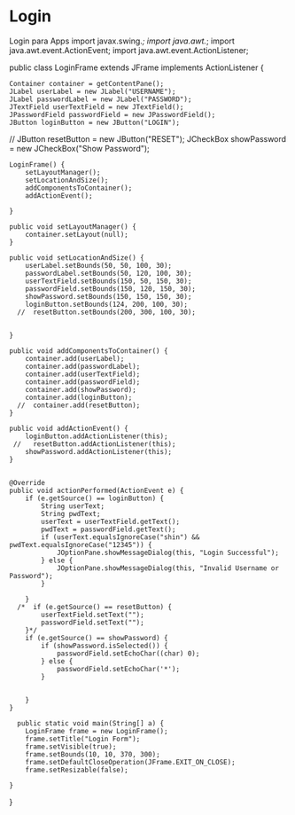 # Login
Login para Apps
import javax.swing.*;
import java.awt.*;
import java.awt.event.ActionEvent;
import java.awt.event.ActionListener;

public class LoginFrame extends JFrame implements ActionListener {

    Container container = getContentPane();
    JLabel userLabel = new JLabel("USERNAME");
    JLabel passwordLabel = new JLabel("PASSWORD");
    JTextField userTextField = new JTextField();
    JPasswordField passwordField = new JPasswordField();
    JButton loginButton = new JButton("LOGIN");
   // JButton resetButton = new JButton("RESET");
    JCheckBox showPassword = new JCheckBox("Show Password");


    LoginFrame() {
        setLayoutManager();
        setLocationAndSize();
        addComponentsToContainer();
        addActionEvent();

    }

    public void setLayoutManager() {
        container.setLayout(null);
    }

    public void setLocationAndSize() {
        userLabel.setBounds(50, 50, 100, 30);
        passwordLabel.setBounds(50, 120, 100, 30);
        userTextField.setBounds(150, 50, 150, 30);
        passwordField.setBounds(150, 120, 150, 30);
        showPassword.setBounds(150, 150, 150, 30);
        loginButton.setBounds(124, 200, 100, 30);
      //  resetButton.setBounds(200, 300, 100, 30);


    }

    public void addComponentsToContainer() {
        container.add(userLabel);
        container.add(passwordLabel);
        container.add(userTextField);
        container.add(passwordField);
        container.add(showPassword);
        container.add(loginButton);
      //  container.add(resetButton);
    }

    public void addActionEvent() {
        loginButton.addActionListener(this);
     //   resetButton.addActionListener(this);
        showPassword.addActionListener(this);
    }


    @Override
    public void actionPerformed(ActionEvent e) {
        if (e.getSource() == loginButton) {
            String userText;
            String pwdText;
            userText = userTextField.getText();
            pwdText = passwordField.getText();
            if (userText.equalsIgnoreCase("shin") && pwdText.equalsIgnoreCase("12345")) {
                JOptionPane.showMessageDialog(this, "Login Successful");
            } else {
                JOptionPane.showMessageDialog(this, "Invalid Username or Password");
            }

        }
      /*  if (e.getSource() == resetButton) {
            userTextField.setText("");
            passwordField.setText("");
        }*/
        if (e.getSource() == showPassword) {
            if (showPassword.isSelected()) {
                passwordField.setEchoChar((char) 0);
            } else {
                passwordField.setEchoChar('*');
            }


        }
    }
    
      public static void main(String[] a) {
        LoginFrame frame = new LoginFrame();
        frame.setTitle("Login Form");
        frame.setVisible(true);
        frame.setBounds(10, 10, 370, 300);
        frame.setDefaultCloseOperation(JFrame.EXIT_ON_CLOSE);
        frame.setResizable(false);

    }


}
